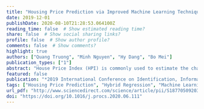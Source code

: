 ```yaml
---
title: "Housing Price Prediction via Improved Machine Learning Techniques"
date: 2019-12-01
publishDate: 2020-08-10T21:28:53.064100Z
reading_time: false  # Show estimated reading time?
share: false  # Show social sharing links?
profile: false  # Show author profile?
comments: false  # Show comments?
highlight: true
authors: ["Quang Truong", "Minh Nguyen", "Hy Dang", "Bo Mei"]
publication_types: ["1"]
abstract: "House Price Index (HPI) is commonly used to estimate the changes in housing price. Since housing price is strongly correlated to other factors such as location, area, population, it requires other information apart from HPI to predict individual housing price. There has been a considerably large number of papers adopting traditional machine learning approaches to predict housing prices accurately, but they rarely concern about the performance of individual models and neglect the less popular yet complex models. As a result, to explore various impacts of features on prediction methods, this paper will apply both traditional and advanced machine learning approaches to investigate the difference among several advanced models. This paper will also comprehensively validate multiple techniques in model implementation on regression and provide an optimistic result for housing price prediction."
featured: false
publication: "*2019 International Conference on Identification, Information and Knowledge in the Internet of Things (IIKI)*"
tags: ["Housing Price Prediction", "Hybrid Regression", "Machine Learning", "Stacked Generalization"]
url_pdf: "http://www.sciencedirect.com/science/article/pii/S1877050920316318"
doi: "https://doi.org/10.1016/j.procs.2020.06.111"
---
```


